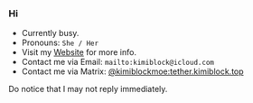 ### Hi

- Currently busy.
- Pronouns: `She / Her`
- Visit my [Website](https://blog.kimiblock.top/about) for more info.
- Contact me via Email: `mailto:kimiblock@icloud.com`
- Contact me via Matrix: [@kimiblockmoe:tether.kimiblock.top](https://matrix.to/#/@kimiblockmoe:tether.kimiblock.top)

Do notice that I may not reply immediately.

